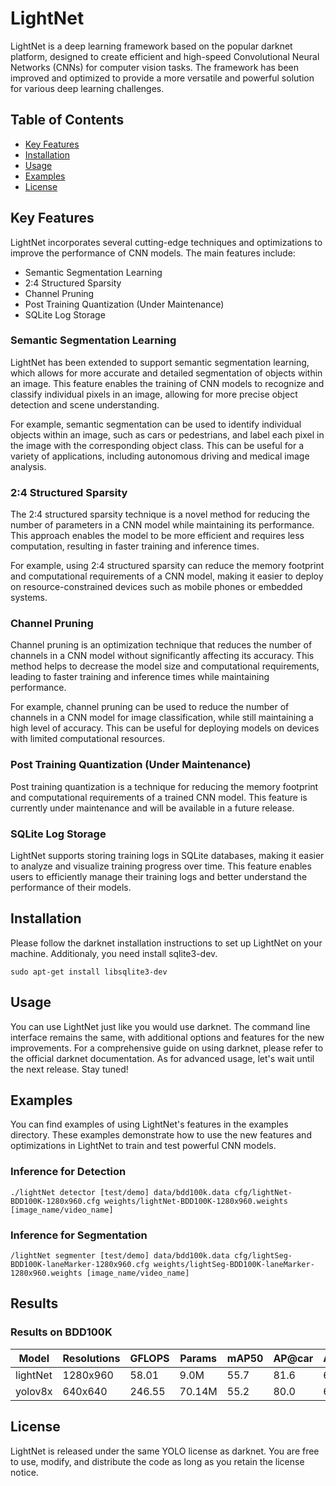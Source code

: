# LightNet

LightNet is a deep learning framework based on the popular darknet platform, designed to create efficient and high-speed Convolutional Neural Networks (CNNs) for computer vision tasks. The framework has been improved and optimized to provide a more versatile and powerful solution for various deep learning challenges.

## Table of Contents

-   [Key Features](#key-features)
-   [Installation](#installation)
-   [Usage](#usage)
-   [Examples](#examples)
-   [License](#license)

## Key Features

LightNet incorporates several cutting-edge techniques and optimizations to improve the performance of CNN models. The main features include:

-   Semantic Segmentation Learning
-   2:4 Structured Sparsity
-   Channel Pruning
-   Post Training Quantization (Under Maintenance)
-   SQLite Log Storage

### Semantic Segmentation Learning

LightNet has been extended to support semantic segmentation learning, which allows for more accurate and detailed segmentation of objects within an image. This feature enables the training of CNN models to recognize and classify individual pixels in an image, allowing for more precise object detection and scene understanding.

For example, semantic segmentation can be used to identify individual objects within an image, such as cars or pedestrians, and label each pixel in the image with the corresponding object class. This can be useful for a variety of applications, including autonomous driving and medical image analysis.

### 2:4 Structured Sparsity

The 2:4 structured sparsity technique is a novel method for reducing the number of parameters in a CNN model while maintaining its performance. This approach enables the model to be more efficient and requires less computation, resulting in faster training and inference times.

For example, using 2:4 structured sparsity can reduce the memory footprint and computational requirements of a CNN model, making it easier to deploy on resource-constrained devices such as mobile phones or embedded systems.

### Channel Pruning

Channel pruning is an optimization technique that reduces the number of channels in a CNN model without significantly affecting its accuracy. This method helps to decrease the model size and computational requirements, leading to faster training and inference times while maintaining performance.

For example, channel pruning can be used to reduce the number of channels in a CNN model for image classification, while still maintaining a high level of accuracy. This can be useful for deploying models on devices with limited computational resources.

### Post Training Quantization (Under Maintenance)

Post training quantization is a technique for reducing the memory footprint and computational requirements of a trained CNN model. This feature is currently under maintenance and will be available in a future release.

### SQLite Log Storage

LightNet supports storing training logs in SQLite databases, making it easier to analyze and visualize training progress over time. This feature enables users to efficiently manage their training logs and better understand the performance of their models.

## Installation

Please follow the darknet installation instructions to set up LightNet on your machine. Additionaly, you need install sqlite3-dev.

```
sudo apt-get install libsqlite3-dev
```

## Usage

You can use LightNet just like you would use darknet. The command line interface remains the same, with additional options and features for the new improvements. For a comprehensive guide on using darknet, please refer to the official darknet documentation.
As for advanced usage, let's wait until the next release. Stay tuned!


## Examples

You can find examples of using LightNet's features in the examples directory. These examples demonstrate how to use the new features and optimizations in LightNet to train and test powerful CNN models.

### Inference for Detection
```
./lightNet detector [test/demo] data/bdd100k.data cfg/lightNet-BDD100K-1280x960.cfg weights/lightNet-BDD100K-1280x960.weights [image_name/video_name]
```

### Inference for Segmentation
```
/lightNet segmenter [test/demo] data/bdd100k.data cfg/lightSeg-BDD100K-laneMarker-1280x960.cfg weights/lightSeg-BDD100K-laneMarker-1280x960.weights [image_name/video_name]
```
## Results

### Results on BDD100K

| Model | Resolutions | GFLOPS | Params | mAP50 | AP@car| AP@person | cfg | weights |
|---|---|---|---|---|---|---|---|---|
| lightNet | 1280x960 | 58.01 | 9.0M | 55.7 | 81.6 | 67.0| [github](https://github.com/daniel89710/lightNet/blob/master/cfg/lightNet-BDD100K-1280x960.cfg) |[GoogleDrive](https://drive.google.com/file/d/1qTBQ0BkIYqcyu1BwC54_Z9T1_b702HKf/view?usp=sharing) |
| yolov8x | 640x640 | 246.55 | 70.14M | 55.2 | 80.0 | 63.2 | [github](https://github.com/daniel89710/lightNet/blob/master/cfg/yolov8x-BDD100K-640x640.cfg) | [GoogleDrive](https://drive.google.com/file/d/1hrHeugq0-mL6EtxUAi-rkfrzg6KwgCQQ/view?usp=sharing)|
 
 

## License

LightNet is released under the same YOLO license as darknet. You are free to use, modify, and distribute the code as long as you retain the license notice.
